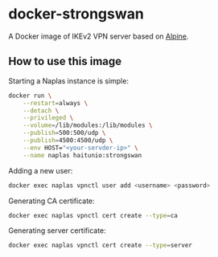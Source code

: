 # docker-strongswan

A Docker image of IKEv2 VPN server based on [Alpine](https://hub.docker.com/_/alpine).

## How to use this image

Starting a Naplas instance is simple:

```sh
docker run \
    --restart=always \
    --detach \
    --privileged \
    --volume=/lib/modules:/lib/modules \
    --publish=500:500/udp \
    --publish=4500:4500/udp \
    --env HOST="<your-servder-ip>" \
    --name naplas haitunio:strongswan
```

Adding a new user:

```sh
docker exec naplas vpnctl user add <username> <password>
```

Generating CA certificate:

```sh
docker exec naplas vpnctl cert create --type=ca
```

Generating server certificate:

```sh
docker exec naplas vpnctl cert create --type=server